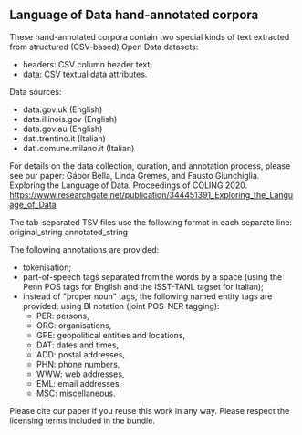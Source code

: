 ## Language of Data hand-annotated corpora

These hand-annotated corpora contain two special kinds of text extracted from structured (CSV-based) Open Data datasets:

 * headers: CSV column header text;
 * data: CSV textual data attributes.

Data sources:

 * data.gov.uk (English)
 * data.illinois.gov (English)
 * data.gov.au (English)
 * dati.trentino.it (Italian)
 * dati.comune.milano.it (Italian)

For details on the data collection, curation, and annotation process, please see our paper:
Gábor Bella, Linda Gremes, and Fausto Giunchiglia. Exploring the Language of Data. Proceedings of COLING 2020. https://www.researchgate.net/publication/344451391_Exploring_the_Language_of_Data

The tab-separated TSV files use the following format in each separate line:
original_string <TAB> annotated_string

The following annotations are provided:
 * tokenisation;
 * part-of-speech tags separated from the words by a space (using the Penn POS tags for English and the ISST-TANL tagset for Italian);
 * instead of "proper noun" tags, the following named entity tags are provided, using BI notation (joint POS-NER tagging):
    - PER: persons,
    - ORG: organisations,
    - GPE: geopolitical entities and locations,
    - DAT: dates and times,
    - ADD: postal addresses,
    - PHN: phone numbers,
    - WWW: web addresses,
    - EML: email addresses,
    - MSC: miscellaneous.

Please cite our paper if you reuse this work in any way.
Please respect the licensing terms included in the bundle.

